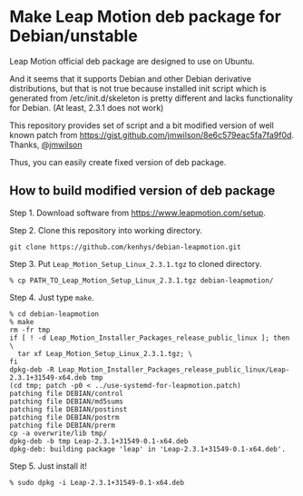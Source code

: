 # Make Leap Motion deb package for Debian/unstable

Leap Motion official deb package are designed to use
on Ubuntu.

And it seems that it supports Debian and other Debian derivative
distributions, but that is not true because installed init script which
is generated from /etc/init.d/skeleton is pretty different and
lacks functionality for Debian. (At least, 2.3.1 does not work)

This repository provides set of script and a bit modified version of
well known patch from https://gist.github.com/jmwilson/8e6c579eac5fa7fa9f0d.
Thanks, [@jmwilson](https://github.com/jmwilson)

Thus, you can easily create fixed version of deb package.

## How to build modified version of deb package

Step 1. Download software from https://www.leapmotion.com/setup.

Step 2. Clone this repository into working directory.

```
git clone https://github.com/kenhys/debian-leapmotion.git
```

Step 3. Put `Leap_Motion_Setup_Linux_2.3.1.tgz` to cloned directory.

```
% cp PATH_TO_Leap_Motion_Setup_Linux_2.3.1.tgz debian-leapmotion/
```

Step 4. Just type `make`.

```
% cd debian-leapmotion
% make
rm -fr tmp
if [ ! -d Leap_Motion_Installer_Packages_release_public_linux ]; then \
  tar xf Leap_Motion_Setup_Linux_2.3.1.tgz; \
fi
dpkg-deb -R Leap_Motion_Installer_Packages_release_public_linux/Leap-2.3.1+31549-x64.deb tmp
(cd tmp; patch -p0 < ../use-systemd-for-leapmotion.patch)
patching file DEBIAN/control
patching file DEBIAN/md5sums
patching file DEBIAN/postinst
patching file DEBIAN/postrm
patching file DEBIAN/prerm
cp -a overwrite/lib tmp/
dpkg-deb -b tmp Leap-2.3.1+31549-0.1-x64.deb
dpkg-deb: building package 'leap' in 'Leap-2.3.1+31549-0.1-x64.deb'.
```

Step 5. Just install it!

```
% sudo dpkg -i Leap-2.3.1+31549-0.1-x64.deb
```

